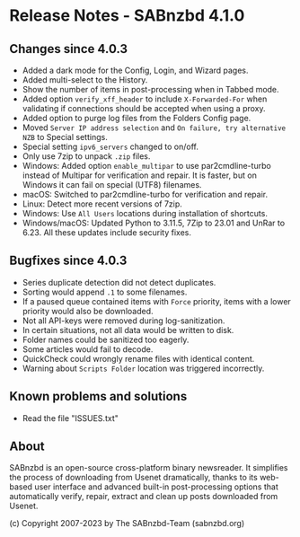 Release Notes - SABnzbd 4.1.0
=========================================================

## Changes since 4.0.3
- Added a dark mode for the Config, Login, and Wizard pages.
- Added multi-select to the History.
- Show the number of items in post-processing when in Tabbed mode.
- Added option `verify_xff_header` to include `X-Forwarded-For` when
  validating if connections should be accepted when using a proxy.
- Added option to purge log files from the Folders Config page.
- Moved `Server IP address selection` and `On failure, try
  alternative NZB` to Special settings.
- Special setting `ipv6_servers` changed to on/off.
- Only use 7zip to unpack `.zip` files.
- Windows: Added option `enable_multipar` to use par2cmdline-turbo
  instead of Multipar for verification and repair. It is faster,
  but on Windows it can fail on special (UTF8) filenames.
- macOS: Switched to par2cmdline-turbo for verification and repair.
- Linux: Detect more recent versions of 7zip.
- Windows: Use `All Users` locations during installation of shortcuts.
- Windows/macOS: Updated Python to 3.11.5, 7Zip to 23.01 and
  UnRar to 6.23. All these updates include security fixes.

## Bugfixes since 4.0.3
- Series duplicate detection did not detect duplicates.
- Sorting would append `.1` to some filenames.
- If a paused queue contained items with `Force` priority,
  items with a lower priority would also be downloaded.
- Not all API-keys were removed during log-sanitization.
- In certain situations, not all data would be written to disk.
- Folder names could be sanitized too eagerly.
- Some articles would fail to decode.
- QuickCheck could wrongly rename files with identical content.
- Warning about `Scripts Folder` location was triggered incorrectly.

## Known problems and solutions
- Read the file "ISSUES.txt"

## About
  SABnzbd is an open-source cross-platform binary newsreader.
  It simplifies the process of downloading from Usenet dramatically, thanks
  to its web-based user interface and advanced built-in post-processing options
  that automatically verify, repair, extract and clean up posts downloaded
  from Usenet.

  (c) Copyright 2007-2023 by The SABnzbd-Team (sabnzbd.org)
